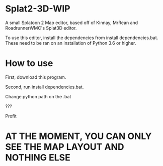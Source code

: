 # Splat2-3D-WIP
A small Splatoon 2 Map editor, based off of Kinnay, MrRean and RoadrunnerWMC's Splat3D editor.

To use this editor, install the dependencies from install dependencies.bat. These need to be ran on an installation of Python 3.6 or higher.

# How to use
First, download this program. 

Second, run install dependencies.bat.

Change python path on the .bat

???

Profit

# AT THE MOMENT, YOU CAN ONLY SEE THE MAP LAYOUT AND NOTHING ELSE
